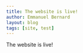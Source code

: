 ```yaml
---
title: The website is live!
author: Emmanuel Bernard
layout: blog
tags: [site, test]
---
```


The website is live!
